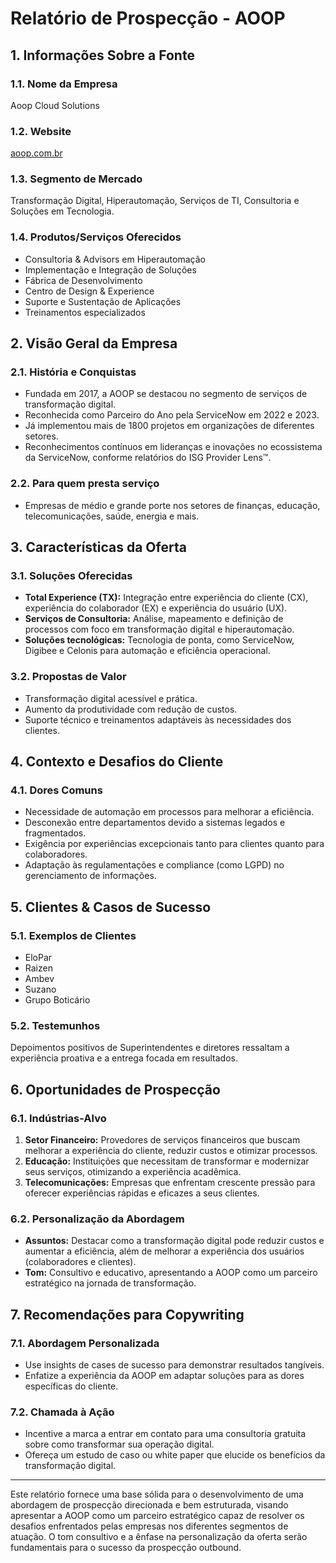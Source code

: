 # Relatório de Prospecção - AOOP

## 1. Informações Sobre a Fonte
### 1.1. Nome da Empresa
Aoop Cloud Solutions
### 1.2. Website
[aoop.com.br](http://www.aoop.com.br)
### 1.3. Segmento de Mercado
Transformação Digital, Hiperautomação, Serviços de TI, Consultoria e Soluções em Tecnologia.
### 1.4. Produtos/Serviços Oferecidos
- Consultoria & Advisors em Hiperautomação
- Implementação e Integração de Soluções
- Fábrica de Desenvolvimento
- Centro de Design & Experience
- Suporte e Sustentação de Aplicações
- Treinamentos especializados

## 2. Visão Geral da Empresa
### 2.1. História e Conquistas
- Fundada em 2017, a AOOP se destacou no segmento de serviços de transformação digital.
- Reconhecida como Parceiro do Ano pela ServiceNow em 2022 e 2023.
- Já implementou mais de 1800 projetos em organizações de diferentes setores.
- Reconhecimentos contínuos em lideranças e inovações no ecossistema da ServiceNow, conforme relatórios do ISG Provider Lens™.

### 2.2. Para quem presta serviço
- Empresas de médio e grande porte nos setores de finanças, educação, telecomunicações, saúde, energia e mais.

## 3. Características da Oferta
### 3.1. Soluções Oferecidas
- **Total Experience (TX):** Integração entre experiência do cliente (CX), experiência do colaborador (EX) e experiência do usuário (UX).
- **Serviços de Consultoria:** Análise, mapeamento e definição de processos com foco em transformação digital e hiperautomação.
- **Soluções tecnológicas:** Tecnologia de ponta, como ServiceNow, Digibee e Celonis para automação e eficiência operacional.

### 3.2. Propostas de Valor
- Transformação digital acessível e prática.
- Aumento da produtividade com redução de custos.
- Suporte técnico e treinamentos adaptáveis às necessidades dos clientes.

## 4. Contexto e Desafios do Cliente
### 4.1. Dores Comuns
- Necessidade de automação em processos para melhorar a eficiência.
- Desconexão entre departamentos devido a sistemas legados e fragmentados.
- Exigência por experiências excepcionais tanto para clientes quanto para colaboradores.
- Adaptação às regulamentações e compliance (como LGPD) no gerenciamento de informações.

## 5. Clientes & Casos de Sucesso
### 5.1. Exemplos de Clientes
- EloPar
- Raizen
- Ambev
- Suzano
- Grupo Boticário

### 5.2. Testemunhos
Depoimentos positivos de Superintendentes e diretores ressaltam a experiência proativa e a entrega focada em resultados.

## 6. Oportunidades de Prospecção
### 6.1. Indústrias-Alvo
1. **Setor Financeiro:** Provedores de serviços financeiros que buscam melhorar a experiência do cliente, reduzir custos e otimizar processos.
2. **Educação:** Instituições que necessitam de transformar e modernizar seus serviços, otimizando a experiência acadêmica.
3. **Telecomunicações:** Empresas que enfrentam crescente pressão para oferecer experiências rápidas e eficazes a seus clientes.

### 6.2. Personalização da Abordagem
- **Assuntos:** Destacar como a transformação digital pode reduzir custos e aumentar a eficiência, além de melhorar a experiência dos usuários (colaboradores e clientes).
- **Tom:** Consultivo e educativo, apresentando a AOOP como um parceiro estratégico na jornada de transformação.

## 7. Recomendações para Copywriting
### 7.1. Abordagem Personalizada
- Use insights de cases de sucesso para demonstrar resultados tangíveis.
- Enfatize a experiência da AOOP em adaptar soluções para as dores específicas do cliente.

### 7.2. Chamada à Ação
- Incentive a marca a entrar em contato para uma consultoria gratuita sobre como transformar sua operação digital.
- Ofereça um estudo de caso ou white paper que elucide os benefícios da transformação digital.

---

Este relatório fornece uma base sólida para o desenvolvimento de uma abordagem de prospecção direcionada e bem estruturada, visando apresentar a AOOP como um parceiro estratégico capaz de resolver os desafios enfrentados pelas empresas nos diferentes segmentos de atuação. O tom consultivo e a ênfase na personalização da oferta serão fundamentais para o sucesso da prospecção outbound.